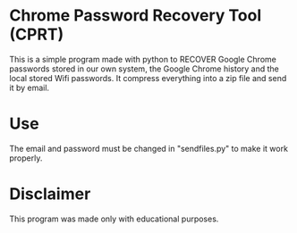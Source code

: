 # Chrome Password Recovery Tool (CPRT)
This is a simple program made with python to RECOVER Google Chrome passwords stored in our own system, the Google Chrome history and the local stored Wifi passwords.
It compress everything into a zip file and send it by email. 

# Use
The email and password must be changed in "sendfiles.py" to make it work properly.

# Disclaimer
This program was made only with educational purposes.